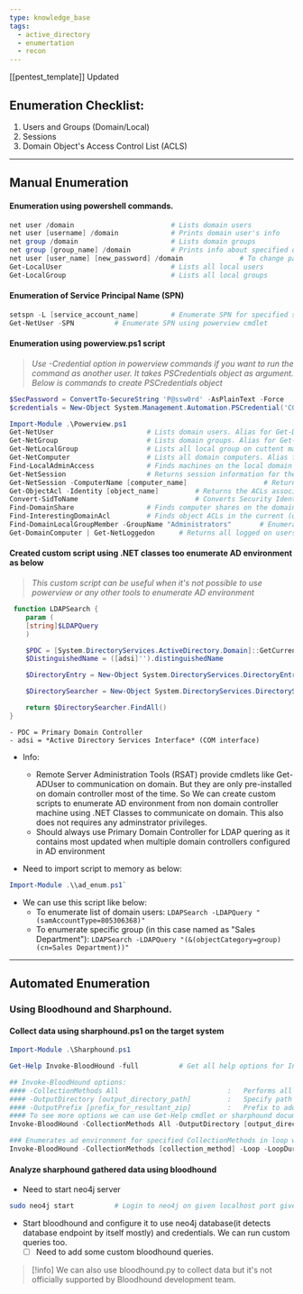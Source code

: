 ```yaml
---
type: knowledge_base
tags:
  - active_directory
  - enumertation
  - recon
---
```

[[pentest_template]]
Updated
##  Enumeration Checklist:

1. Users and Groups (Domain/Local)
2. Sessions
3. Domain Object's Access Control List (ACLS)


---
## Manual Enumeration

#### Enumeration using powershell commands.

```powershell
net user /domain                        # Lists domain users
net user [username] /domain             # Prints domain user's info
net group /domain                       # Lists domain groups
net group [group_name] /domain          # Prints info about specified domain's group
net user [user_name] [new_password] /domain              # To change password of the specified user if have privileges to do that over that user object
Get-LocalUser                           # Lists all local users
Get-LocalGroup                          # Lists all local groups
```

####  Enumeration of Service Principal Name (SPN)

```powershell
setspn -L [service_account_name]        # Enumerate SPN for specified service account name
Get-NetUser -SPN          # Enumerate SPN using powerview cmdlet
```
 
#### Enumeration using powerview.ps1 script

> *Use -Credential option in powerview commands if you want to run the command as another user. It takes PSCredentials object as argument. Below is commands to create PSCredentials object*
```powershell
$SecPassword = ConvertTo-SecureString 'P@ssw0rd' -AsPlainText -Force
$credentials = New-Object System.Management.Automation.PSCredential('CORP\robert', $SecPassword)
```
  
```powershell
Import-Module .\Powerview.ps1
Get-NetUser                       # Lists domain users. Alias for Get-DomainUser.
Get-NetGroup                      # Lists domain groups. Alias for Get-DomainGroup.
Get-NetLocalGroup                 # Lists all local group on cuttent machine.
Get-NetComputer                   # Lists all domain computers. Alias for Get-DomainComputer
Find-LocalAdminAccess             # Finds machines on the local domain where the current user has local administrator access.
Get-NetSession                    # Returns session information for the local (or a remote) machine.
Get-NetSession -ComputerName [computer_name]                   # Returns session information for the local (or a remote) machine.
Get-ObjectAcl -Identity [object_name]         # Returns the ACLs associated with a specific active directory object.
Convert-SidToName                             # Converts Security Identifier to name of the object
Find-DomainShare                  # Finds computer shares on the domain. if -CheckShareAccess passed, it will only list share to which current user has read access.
Find-InterestingDomainAcl         # Finds object ACLs in the current (or specified) domain with modification rights set to non-built in objects.
Find-DomainLocalGroupMember -GroupName "Administrators"       # Enumerates the members of specified local group (default administrators) for all the targeted machines on the current (or specified) domain.
Get-DomainComputer | Get-NetLoggedon      # Returns all logged on users for all computers in the domain.
```
 
#### Created custom script using .NET classes too enumerate AD environment as below

> *This custom script can be useful when it's not possible to use powerview or any other tools to enumerate AD environment*

```powershell
 function LDAPSearch {
    param (
    [string]$LDAPQuery
    )

    $PDC = [System.DirectoryServices.ActiveDirectory.Domain]::GetCurrentDomain().PdcRoleOwner.Name
    $DistinguishedName = ([adsi]'').distinguishedName

	$DirectoryEntry = New-Object System.DirectoryServices.DirectoryEntry("LDAP://$PDC/$DistinguishedName")

	$DirectorySearcher = New-Object System.DirectoryServices.DirectorySearcher($DirectoryEntry, $LDAPQuery)

    return $DirectorySearcher.FindAll()
}
```
    - PDC = Primary Domain Controller
    - adsi = *Active Directory Services Interface* (COM interface)

- Info: 
	- Remote Server Administration Tools (RSAT) provide cmdlets like Get-ADUser to communication on domain. But they are only pre-installed on domain controller most of the time. So We can create custom scripts to enumerate AD environment from non domain controller machine using .NET Classes to communicate on domain. This also does not requires any adminstrator privileges.
	- Should always use Primary Domain Controller for LDAP quering as it contains most updated when multiple domain controllers configured in AD environment

- Need to import script to memory as below:
```powershell
Import-Module .\\ad_enum.ps1`
```

- We can use this script like below:
	- To enumerate list of domain users: `LDAPSearch -LDAPQuery "(samAccountType=805306368)"`
    - To enumerate specific group (in this case named as "Sales Department"): `LDAPSearch -LDAPQuery "(&(objectCategory=group)(cn=Sales Department))"`


---


## Automated Enumeration

### Using Bloodhound and Sharphound.

#### Collect data using sharphound.ps1 on the target system
```powershell
Import-Module .\Sharphound.ps1

Get-Help Invoke-BloodHound -full          # Get all help options for Invoke-BloodHound command

## Invoke-BloodHound options:
#### -CollectionMethods All                           :   Performs all collection methods except for GPOLocalGroup.
#### -OutputDirectory [output_directory_path]         :   Specify path where to store resultant zip
#### -OutputPrefix [prefix_for_resultant_zip]         :   Prefix to add in name of resultant zip file
#### To see more options we can use Get-Help cmdlet or sharphound documentation
Invoke-BloodHound -CollectionMethods All -OutputDirectory [output_directory_path] -OutputPrefix [prefix_for_resultant_zip]

### Enumerates ad environment for specified CollectionMethods in loop with duration given as -LoopDuration and at interval given as -LoopInterval
Invoke-BloodHound -CollectionMethods [collection_method] -Loop -LoopDuration [HH:MM:SS] -LoopInterval [HH:MM:SS]
```

#### Analyze sharphound gathered data using bloodhound

-  Need to start neo4j server
 ```bash
sudo neo4j start          # Login to neo4j on given localhost port given in output and configure database
```

- Start bloodhound and configure it to use neo4j database(it detects database endpoint by itself mostly) and credentials. We can run custom queries too.
	- [ ] Need to add some custom bloodhound queries.

> [!info]
> We can also use bloodhound.py to collect data but it's not officially supported by Bloodhound development team.



